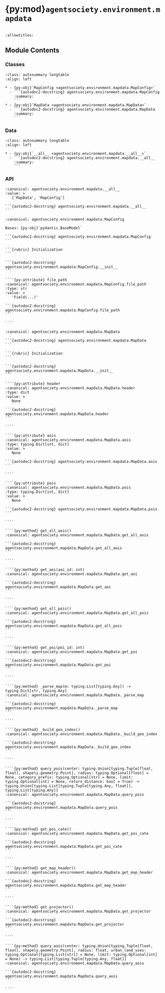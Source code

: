 # {py:mod}`agentsociety.environment.mapdata`

```{py:module} agentsociety.environment.mapdata
```

```{autodoc2-docstring} agentsociety.environment.mapdata
:allowtitles:
```

## Module Contents

### Classes

````{list-table}
:class: autosummary longtable
:align: left

* - {py:obj}`MapConfig <agentsociety.environment.mapdata.MapConfig>`
  - ```{autodoc2-docstring} agentsociety.environment.mapdata.MapConfig
    :summary:
    ```
* - {py:obj}`MapData <agentsociety.environment.mapdata.MapData>`
  - ```{autodoc2-docstring} agentsociety.environment.mapdata.MapData
    :summary:
    ```
````

### Data

````{list-table}
:class: autosummary longtable
:align: left

* - {py:obj}`__all__ <agentsociety.environment.mapdata.__all__>`
  - ```{autodoc2-docstring} agentsociety.environment.mapdata.__all__
    :summary:
    ```
````

### API

````{py:data} __all__
:canonical: agentsociety.environment.mapdata.__all__
:value: >
   ['MapData', 'MapConfig']

```{autodoc2-docstring} agentsociety.environment.mapdata.__all__
```

````

`````{py:class} MapConfig(/, **data: typing.Any)
:canonical: agentsociety.environment.mapdata.MapConfig

Bases: {py:obj}`pydantic.BaseModel`

```{autodoc2-docstring} agentsociety.environment.mapdata.MapConfig
```

```{rubric} Initialization
```

```{autodoc2-docstring} agentsociety.environment.mapdata.MapConfig.__init__
```

````{py:attribute} file_path
:canonical: agentsociety.environment.mapdata.MapConfig.file_path
:type: str
:value: >
   'Field(...)'

```{autodoc2-docstring} agentsociety.environment.mapdata.MapConfig.file_path
```

````

`````

`````{py:class} MapData(config: agentsociety.environment.mapdata.MapConfig, s3config: agentsociety.s3.S3Config)
:canonical: agentsociety.environment.mapdata.MapData

```{autodoc2-docstring} agentsociety.environment.mapdata.MapData
```

```{rubric} Initialization
```

```{autodoc2-docstring} agentsociety.environment.mapdata.MapData.__init__
```

````{py:attribute} header
:canonical: agentsociety.environment.mapdata.MapData.header
:type: dict
:value: >
   None

```{autodoc2-docstring} agentsociety.environment.mapdata.MapData.header
```

````

````{py:attribute} aois
:canonical: agentsociety.environment.mapdata.MapData.aois
:type: typing.Dict[int, dict]
:value: >
   None

```{autodoc2-docstring} agentsociety.environment.mapdata.MapData.aois
```

````

````{py:attribute} pois
:canonical: agentsociety.environment.mapdata.MapData.pois
:type: typing.Dict[int, dict]
:value: >
   None

```{autodoc2-docstring} agentsociety.environment.mapdata.MapData.pois
```

````

````{py:method} get_all_aois()
:canonical: agentsociety.environment.mapdata.MapData.get_all_aois

```{autodoc2-docstring} agentsociety.environment.mapdata.MapData.get_all_aois
```

````

````{py:method} get_aoi(aoi_id: int)
:canonical: agentsociety.environment.mapdata.MapData.get_aoi

```{autodoc2-docstring} agentsociety.environment.mapdata.MapData.get_aoi
```

````

````{py:method} get_all_pois()
:canonical: agentsociety.environment.mapdata.MapData.get_all_pois

```{autodoc2-docstring} agentsociety.environment.mapdata.MapData.get_all_pois
```

````

````{py:method} get_poi(poi_id: int)
:canonical: agentsociety.environment.mapdata.MapData.get_poi

```{autodoc2-docstring} agentsociety.environment.mapdata.MapData.get_poi
```

````

````{py:method} _parse_map(m: typing.List[typing.Any]) -> typing.Dict[str, typing.Any]
:canonical: agentsociety.environment.mapdata.MapData._parse_map

```{autodoc2-docstring} agentsociety.environment.mapdata.MapData._parse_map
```

````

````{py:method} _build_geo_index()
:canonical: agentsociety.environment.mapdata.MapData._build_geo_index

```{autodoc2-docstring} agentsociety.environment.mapdata.MapData._build_geo_index
```

````

````{py:method} query_pois(center: typing.Union[typing.Tuple[float, float], shapely.geometry.Point], radius: typing.Optional[float] = None, category_prefix: typing.Optional[str] = None, limit: typing.Optional[int] = None, return_distance: bool = True) -> typing.Union[typing.List[typing.Tuple[typing.Any, float]], typing.List[typing.Any]]
:canonical: agentsociety.environment.mapdata.MapData.query_pois

```{autodoc2-docstring} agentsociety.environment.mapdata.MapData.query_pois
```

````

````{py:method} get_poi_cate()
:canonical: agentsociety.environment.mapdata.MapData.get_poi_cate

```{autodoc2-docstring} agentsociety.environment.mapdata.MapData.get_poi_cate
```

````

````{py:method} get_map_header()
:canonical: agentsociety.environment.mapdata.MapData.get_map_header

```{autodoc2-docstring} agentsociety.environment.mapdata.MapData.get_map_header
```

````

````{py:method} get_projector()
:canonical: agentsociety.environment.mapdata.MapData.get_projector

```{autodoc2-docstring} agentsociety.environment.mapdata.MapData.get_projector
```

````

````{py:method} query_aois(center: typing.Union[typing.Tuple[float, float], shapely.geometry.Point], radius: float, urban_land_uses: typing.Optional[typing.List[str]] = None, limit: typing.Optional[int] = None) -> typing.List[typing.Tuple[typing.Any, float]]
:canonical: agentsociety.environment.mapdata.MapData.query_aois

```{autodoc2-docstring} agentsociety.environment.mapdata.MapData.query_aois
```

````

`````
